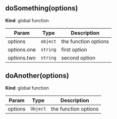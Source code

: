 <a name="doSomething"></a>
## doSomething(options)
**Kind**: global function  

| Param       | Type     | Description          |
| ----------- | -------- | -------------------- |
| options     | `object` | the function options |
| options.one | `string` | first option         |
| options.two | `string` | second option        |


<a name="doAnother"></a>
## doAnother(options)
**Kind**: global function  

| Param   | Type     | Description          |
| ------- | -------- | -------------------- |
| options | `Object` | the function options |


